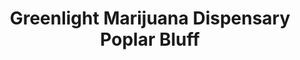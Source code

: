 ---
title: "Greenlight Marijuana Dispensary Poplar Bluff"
url: /poplar-bluff/greenlight-marijuana-dispensary-poplar-bluff/
shop: cannabis
---